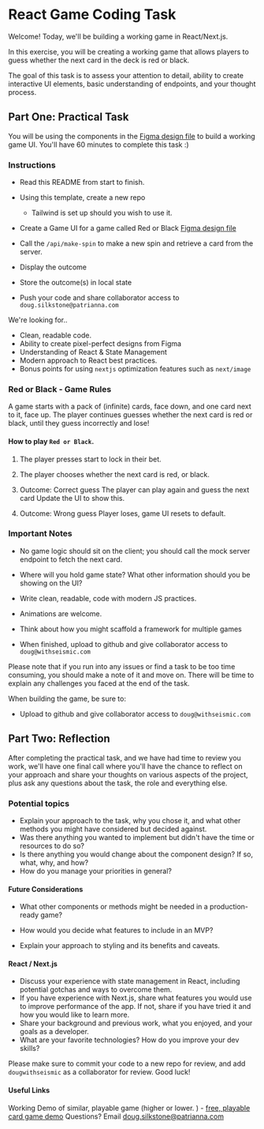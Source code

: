 # React Game Coding Task

Welcome! Today, we'll be building a working game in React/Next.js.

In this exercise, you will be creating a working game that allows players to guess whether the next card in the deck is red or black.

The goal of this task is to assess your attention to detail, ability to create interactive UI elements, basic understanding of endpoints, and your thought process.

## Part One: Practical Task

You will be using the components in the [Figma design file](https://www.figma.com/file/9pgpSp0op1eoWuMGtEHU7x/Patrianna---FE-Gaming-Task?node-id=0%3A1&t=W63yF9mNKHYfqh77-1) to build a working game UI.
You'll have 60 minutes to complete this task :) 

### Instructions

- Read this README from start to finish.
- Using this template, create a new repo
  - Tailwind is set up should you wish to use it.

- Create a Game UI for a game called Red or Black [Figma design file](https://www.figma.com/file/9pgpSp0op1eoWuMGtEHU7x/Patrianna---FE-Gaming-Task?node-id=0%3A1&t=W63yF9mNKHYfqh77-1)
- Call the `/api/make-spin` to make a new spin and retrieve a card from the server.
- Display the outcome
- Store the outcome(s) in local state
- Push your code and share collaborator access to `doug.silkstone@patrianna.com`

We're looking for..

- Clean, readable code.
- Ability to create pixel-perfect designs from Figma
- Understanding of React & State Management
- Modern approach to React best practices.
- Bonus points for using `nextjs` optimization features such as `next/image`

### Red or Black - Game Rules

A game starts with a pack of (infinite) cards, face down, and one card next to it, face up. The player continues guesses whether the next card is red or black, until they guess incorrectly and lose!

#### How to play `Red or Black`.

1. The player presses start to lock in their bet.
2. The player chooses whether the next card is red, or black.

3. Outcome: Correct guess
    The player can play again and guess the next card
    Update the UI to show this.

4. Outcome: Wrong guess
    Player loses, game UI resets to default.

### Important Notes

- No game logic should sit on the client; you should call the mock server endpoint to fetch the next card.

- Where will you hold game state? What other information should you be showing on the UI?
- Write clean, readable, code with modern JS practices.
- Animations are welcome.
- Think about how you might scaffold a framework for multiple games
- When finished, upload to github and give collaborator access to `doug@withseismic.com`

Please note that if you run into any issues or find a task to be too time consuming, you should make a note of it and move on. There will be time to explain any challenges you faced at the end of the task. 

When building the game, be sure to:

- Upload to github and give collaborator access to `doug@withseismic.com`

## Part Two: Reflection

After completing the practical task, and we have had time to review you work, we'll have one final call where you'll have the chance to reflect on your approach and share your thoughts on various aspects of the project, plus ask any questions about the task, the role and everything else.

### Potential topics

- Explain your approach to the task, why you chose it, and what other methods you might have considered but decided against.
- Was there anything you wanted to implement but didn't have the time or resources to do so?
- Is there anything you would change about the component design? If so, what, why, and how?
- How do you manage your priorities in general?

#### Future Considerations

- What other components or methods might be needed in a production-ready game?
- How would you decide what features to include in an MVP?

- Explain your approach to styling and its benefits and caveats.

#### React / Next.js

- Discuss your experience with state management in React, including potential gotchas and ways to overcome them.
- If you have experience with Next.js, share what features you would use to improve performance of the app. If not, share if you have tried it and how you would like to learn more.
- Share your background and previous work, what you enjoyed, and your goals as a developer.
- What are your favorite technologies? How do you improve your dev skills?

Please make sure to commit your code to a new repo for review, and add `dougwithseismic` as a collaborator for review. Good luck!

#### Useful Links

Working Demo of similar, playable game (higher or lower. ) - [free, playable card game demo](https://spribe.co/games/hilo)
Questions? Email doug.silkstone@patrianna.com
